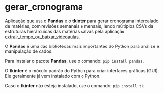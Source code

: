 # gerar_cronograma
Aplicação que usa o **Pandas** e o **tkinter** para gerar cronograma intercalado de matérias, com revisões semanais e mensais, lendo múltiplos CSVs da estruturas hierárquicas das matérias salvas pela aplicação [extrair_tempo_ou_baixar_videoaulas](https://github.com/rodrigofbmattos/extrair_tempo_ou_baixar_videoaulas).

O **Pandas** é uma das bibliotecas mais importantes do Python para análise e manipulação de dados.

Para instalar o pacote **Pandas**, use o comando: `pip install pandas`.

O **tkinter** é o módulo padrão do Python para criar interfaces gráficas (GUI). Ele geralmente já vem instalado com o Python.

Caso o **tkinter** não esteja instalado, use o comando: `pip install tk`
